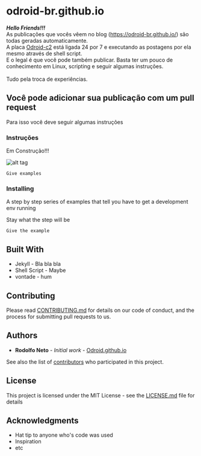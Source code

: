 # odroid-br.github.io

***Hello Friends!!!*** <br />
As publicações que vocês vêem no blog (https://odroid-br.github.io/) são todas geradas automaticamente. <br />
A placa [Odroid-c2](http://www.hardkernel.com/main/products/prdt_info.php) está ligada 24 por 7 e executando as postagens por ela mesmo através de shell script. <br />
E o legal é que você pode também publicar. Basta ter um pouco de conhecimento em Linux, scripting e seguir algumas instruções.<br />
<br />
Tudo pela troca de experiências. <br />

## Você pode adicionar sua publicação com um pull request

Para isso você deve seguir algumas instruções

### Instruções

Em Construção!!! <br />

![alt tag](https://github.com/odroid-br/odroid-br.github.io/blob/master/downloads/_posts.PNG)


```
Give examples
```

### Installing

A step by step series of examples that tell you have to get a development env running

Stay what the step will be

```
Give the example
```

## Built With

* Jekyll - Bla bla bla
* Shell Script - Maybe
* vontade - hum

## Contributing

Please read [CONTRIBUTING.md](CONTRIBUTING.md) for details on our code of conduct, and the process for submitting pull requests to us.

## Authors

* **Rodolfo Neto** - *Initial work* - [Odroid.github.io](https://odroid-br.github.io)

See also the list of [contributors](https://github.com/odroid-br.github.io/contributors) who participated in this project.

## License

This project is licensed under the MIT License - see the [LICENSE.md](LICENSE.md) file for details

## Acknowledgments

* Hat tip to anyone who's code was used
* Inspiration
* etc

